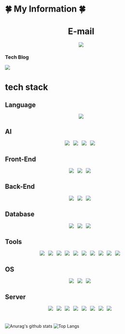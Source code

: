 # 🍀 My Information 🍀

<div align="center">
	<h1>E-mail</h1>
	<p>
	  <a href="mailto:selfhiam@naver.com" target="_blank">
	    <img src="https://img.shields.io/badge/selfhiam@naver.com-red?style=for-the-badge&logo=naver&logoColor=white"/>
	  </a>
	</p>
</div>

### Tech Blog
<p>
  <a href="https://selfhiam.tistory.com/" target="_blank">
    <img src="https://img.shields.io/badge/Tistory-FDB5B5?style=for-the-badge&logo=tistory&logoColor=black"/>
  </a>
</p>


# tech stack

## Language
<div align="center">
	<img src="https://img.shields.io/badge/python-3776AB?style=flat&logo=python&logoColor=white" />
</div>

## AI
<div align="center">
	<img src="https://img.shields.io/badge/Pytorch-EE4C2C?style=flat&logo=pytorch&logoColor=white" />&nbsp;&nbsp;
	<img src="https://img.shields.io/badge/Scikitlearn-F7931E?style=flat&logo=scikitlearn&logoColor=white" />&nbsp;&nbsp;
	<img src="https://img.shields.io/badge/Opencv-5C3EE8?style=flat&logo=opencv&logoColor=white" />&nbsp;&nbsp;
	<img src="https://img.shields.io/badge/Pandas-150458?style=flat&logo=pandas&logoColor=white" />&nbsp;&nbsp;
</div>

## Front-End
<div align="center">
	<img src="https://img.shields.io/badge/JavaScript-F7DF1E?style=flat&logo=JavaScript&logoColor=white" />&nbsp;&nbsp;
	<img src="https://img.shields.io/badge/HTML5-E34F26?style=flat&logo=HTML5&logoColor=white" />&nbsp;&nbsp;
	<img src="https://img.shields.io/badge/CSS3-1572B6?style=flat&logo=CSS3&logoColor=white" />&nbsp;&nbsp;
</div>

## Back-End
<div align="center">
	<img src="https://img.shields.io/badge/Nodejs-339933?style=flat&logo=nodedotjs&logoColor=white" />&nbsp;&nbsp;
	<img src="https://img.shields.io/badge/Jinja2-B41717?style=flat&logo=jinja&logoColor=white" />&nbsp;&nbsp;
	<img src="https://img.shields.io/badge/Fastapi-009688?style=flat&logo=fastapi&logoColor=white" />&nbsp;&nbsp;
</div>

## Database
<div align="center">
	<img src="https://img.shields.io/badge/mongodb-47A248?style=flat&logo=mongodb&logoColor=white" />&nbsp;&nbsp;
	<img src="https://img.shields.io/badge/mysql-4479A1?style=flat&logo=mysql&logoColor=white" />&nbsp;&nbsp;
	<img src="https://img.shields.io/badge/Oracle_SQL-F80000?style=flat&logo=oracle&logoColor=white" />&nbsp;&nbsp;
</div>

## Tools
<div align="center">
	<img src="https://img.shields.io/badge/git-F05032?style=flat&logo=git&logoColor=white" />&nbsp;&nbsp;
	<img src="https://img.shields.io/badge/github-181717?style=flat&logo=github&logoColor=white" />&nbsp;&nbsp;
	<img src="https://img.shields.io/badge/slack-4A154B?style=flat&logo=slack&logoColor=white" />&nbsp;&nbsp;
	<img src="https://img.shields.io/badge/discord-5865F2?style=flat&logo=discord&logoColor=white" />&nbsp;&nbsp;
	<img src="https://img.shields.io/badge/pycharm-000000?style=flat&logo=pycharm&logoColor=white" />&nbsp;&nbsp;
	<img src="https://img.shields.io/badge/jupyter-F37626?style=flat&logo=jupyter&logoColor=white" />&nbsp;&nbsp;
	<img src="https://img.shields.io/badge/googlecolab-F9AB00?style=flat&logo=googlecolab&logoColor=white" />&nbsp;&nbsp;
	<img src="https://img.shields.io/badge/visualstudiocode-007ACC?style=flat&logo=visualstudiocode&logoColor=white" />&nbsp;&nbsp;
	<img src="https://img.shields.io/badge/postman-FF6C37?style=flat&logo=postman&logoColor=white" />&nbsp;&nbsp;
	<img src="https://img.shields.io/badge/filezilla-BF0000?style=flat&logo=filezilla&logoColor=white" />&nbsp;&nbsp;
</div>

## OS
<div align="center">
	<img src="https://img.shields.io/badge/Windows-0078D4?style=flat&logo=windows&logoColor=white" />&nbsp;&nbsp;
	<img src="https://img.shields.io/badge/Linux-FCC624?style=flat&logo=linux&logoColor=white" />&nbsp;&nbsp;
	<img src="https://img.shields.io/badge/Mac-000000?style=flat&logo=macos&logoColor=white" />&nbsp;&nbsp;
</div>

## Server
<div align="center">
	<img src="https://img.shields.io/badge/vmware-607078?style=flat&logo=vmware&logoColor=white" />&nbsp;&nbsp;
	<img src="https://img.shields.io/badge/UTM-607078?style=flat&logo=UTM&logoColor=white" />&nbsp;&nbsp;
	<img src="https://img.shields.io/badge/Windows_Server-0078D4?style=flat&logo=windows&logoColor=white" />&nbsp;&nbsp;
	<img src="https://img.shields.io/badge/Linux_Server-FCC624?style=flat&logo=linux&logoColor=white" />&nbsp;&nbsp;
	<img src="https://img.shields.io/badge/AIX-FCC624?style=flat&logo=AIX&logoColor=white" />&nbsp;&nbsp;
	<img src="https://img.shields.io/badge/Solaris-FCC624?style=flat&logo=Solaris&logoColor=white" />&nbsp;&nbsp;
	<img src="https://img.shields.io/badge/CentOS-262577?style=flat&logo=centos&logoColor=white" />&nbsp;&nbsp;
	<img src="https://img.shields.io/badge/redhat-EE0000?style=flat&logo=redhat&logoColor=white" />&nbsp;&nbsp;
</div>

#

![Anurag's github stats](https://github-readme-stats.vercel.app/api?username=selfhiam&show_icons=true&theme=tokyonight)
![Top Langs](https://github-readme-stats.vercel.app/api/top-langs/?username=selfhiam&layout=compact&theme=tokyonight)

